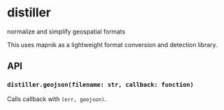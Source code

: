 distiller
=========

normalize and simplify geospatial formats

This uses mapnik as a lightweight format conversion and detection library.

## API

### `distiller.geojson(filename: str, callback: function)`

Calls callback with `(err, geojson)`.

